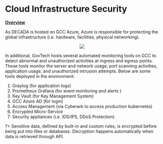 # Cloud Infrastructure Security

**<u>Overview</u>**

As DECADA is hosted on GCC Azure, Azure is responsible for protecting the global infrastructure (i.e. hardware, facilities, physical networking).

<div align=center>
<img src="./images/CloudSecurity.png"/>
</div>

In additional, GovTech hosts several automated monitoring tools on GCC to detect abnormal and unauthorized activities at ingress and egress points. These tools monitor the server and network usage, port scanning activities, application usage, and unauthorized intrusion attempts. Below are some tools deployed in the environment:
1. Graylog (for application logs)
2. Prometheus Grafana (for event monitoring and alerts )
3. Key Vault (for Key Management System)
4. GCC Azure AD (for login)
5. Access Management (via Cyberark to access production kubernetes)
6. Encrypted Micro-Service
7. Security appliances (i.e. IDS/IPS, DDoS Protection)

?> Sensitive data, defined by built-in and custom rules, is encrypted before being put into files or databases. Decryption happens automatically when data is retrieved through API.
